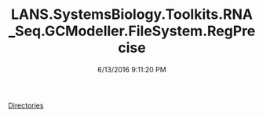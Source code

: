 ﻿---
title: LANS.SystemsBiology.Toolkits.RNA_Seq.GCModeller.FileSystem.RegPrecise
date: 6/13/2016 9:11:20 PM
---

[Directories](T-LANS.SystemsBiology.Toolkits.RNA_Seq.GCModeller.FileSystem.RegPrecise.Directories.html)
